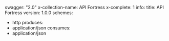 swagger: "2.0"
x-collection-name: API Fortress
x-complete: 1
info:
  title: API Fortress
  version: 1.0.0
schemes:
- http
produces:
- application/json
consumes:
- application/json